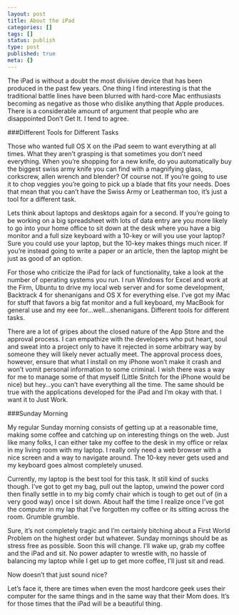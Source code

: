 ```yaml
---
layout: post
title: About the iPad
categories: []
tags: []
status: publish
type: post
published: true
meta: {}
---
```

The iPad is without a doubt the most divisive device that has been produced in the past few years. One thing I find interesting is that the traditional battle lines have been blurred with hard-core Mac enthusiasts becoming as negative as those who dislike anything that Apple produces. There is a considerable amount of argument that people who are disappointed Don’t Get It. I tend to agree.


###Different Tools for Different Tasks



Those who wanted full OS X on the iPad seem to want everything at all times. What they aren’t grasping is that sometimes you don’t need everything. When you’re shopping for a new knife, do you automatically buy the biggest swiss army knife you can find with a magnifying glass, corkscrew, allen wrench and blender? Of course not. If you’re going to use it to chop veggies you’re going to pick up a blade that fits your needs. Does that mean that you can’t have the Swiss Army or Leatherman too, it’s just a tool for a different task.


Lets think about laptops and desktops again for a second. If you’re going to be working on a big spreadsheet with lots of data entry are you more likely to go into your home office to sit down at the desk where you have a big monitor and a full size keyboard with a 10-key or will you use your laptop? Sure you could use your laptop, but the 10-key makes things much nicer. If you’re instead going to write a paper or an article, then the laptop might be just as good of an option.


For those who criticize the iPad for lack of functionality, take a look at the number of operating systems you run. I run Windows for Excel and work at the Firm, Ubuntu to drive my local web server and for some development, Backtrack 4 for shenanigans and OS X for everything else. I’ve got my iMac for stuff that favors a big fat monitor and a full keyboard, my MacBook for general use and my eee for…well…shenanigans. Different tools for different tasks.


There are a lot of gripes about the closed nature of the App Store and the approval process. I can empathize with the developers who put heart, soul and sweat into a project only to have it rejected in some arbitrary way by someone they will likely never actually meet. The approval process does, however, ensure that what I install on my iPhone won’t make it crash and won’t vomit personal information to some criminal. I wish there was a way for me to manage some of that myself (Little Snitch for the iPhone would be nice) but hey…you can’t have everything all the time. The same should be true with the applications developed for the iPad and I’m okay with that. I want it to Just Work.


###Sunday Morning



My regular Sunday morning consists of getting up at a reasonable time, making some coffee and catching up on interesting things on the web. Just like many folks, I can either take my coffee to the desk in my office or relax in my living room with my laptop. I really only need a web browser with a nice screen and a way to navigate around. The 10-key never gets used and my keyboard goes almost completely unused.


Currently, my laptop is the best tool for this task. It still kind of sucks though. I’ve got to get my bag, pull out the laptop, unwind the power cord then finally settle in to my big comfy chair which is tough to get out of (in a very good way) once I sit down. About half the time I realize once I’ve got the computer in my lap that I’ve forgotten my coffee or its sitting across the room. Grumble grumble.


Sure, it’s not completely tragic and I’m certainly bitching about a First World Problem on the highest order but whatever. Sunday mornings should be as stress free as possible. Soon this will change. I’ll wake up, grab my coffee and the iPad and sit. No power adapter to wrestle with, no hassle of balancing my laptop while I get up to get more coffee, I’ll just sit and read.


Now doesn’t that just sound nice?


Let’s face it, there are times when even the most hardcore geek uses their computer for the same things and in the same way that their Mom does. It’s for those times that the iPad will be a beautiful thing.

